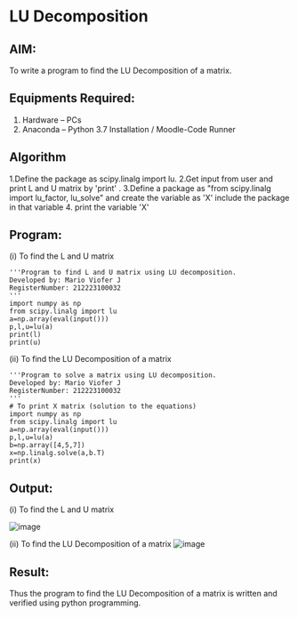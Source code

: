 # LU Decomposition 

## AIM:
To write a program to find the LU Decomposition of a matrix.

## Equipments Required:
1. Hardware – PCs
2. Anaconda – Python 3.7 Installation / Moodle-Code Runner

## Algorithm
1.Define the package as scipy.linalg import lu.
2.Get input from user and print L and U matrix by 'print' . 
3.Define a package as "from scipy.linalg import lu_factor, lu_solve" and create the variable as 'X' include the package in that variable 
4. print the variable 'X'
## Program:
(i) To find the L and U matrix
```
'''Program to find L and U matrix using LU decomposition.
Developed by: Mario Viofer J
RegisterNumber: 212223100032
'''
import numpy as np
from scipy.linalg import lu
a=np.array(eval(input()))
p,l,u=lu(a)
print(l)
print(u)
```
(ii) To find the LU Decomposition of a matrix
```
'''Program to solve a matrix using LU decomposition.
Developed by: Mario Viofer J
RegisterNumber: 212223100032
'''
# To print X matrix (solution to the equations)
import numpy as np
from scipy.linalg import lu
a=np.array(eval(input()))
p,l,u=lu(a)
b=np.array([4,5,7])
x=np.linalg.solve(a,b.T)
print(x)
```

## Output:
(i) To find the L and U matrix

![image](https://github.com/Mario-Viofer-J/LU-Decomposition/assets/144979232/80dfb79a-aad2-45df-9f24-467210d74109)

(ii) To find the LU Decomposition of a matrix
![image](https://github.com/Mario-Viofer-J/LU-Decomposition/assets/144979232/5ddd26e5-7140-45cc-aecd-c96cac686518)


## Result:
Thus the program to find the LU Decomposition of a matrix is written and verified using python programming.

